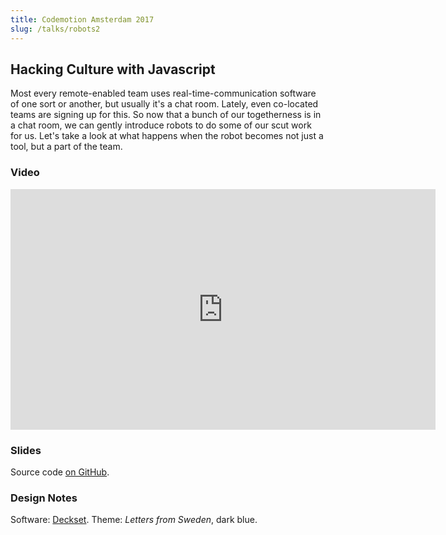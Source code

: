 ```yaml
---
title: Codemotion Amsterdam 2017
slug: /talks/robots2
---
```


## Hacking Culture with Javascript

Most every remote-enabled team uses real-time-communication software of one sort or another, but usually it's a chat room. Lately, even co-located teams are signing up for this. So now that a bunch of our togetherness is in a chat room, we can gently introduce robots to do some of our scut work for us. Let's take a look at what happens when the robot becomes not just a tool, but a part of the team.

### Video

<iframe width="680" height="385" src="https://www.youtube.com/embed/NRS1fALdAOU" frameborder="0" allowfullscreen></iframe>

### Slides

Source code [on GitHub](https://github.com/ben/talks/blob/master/2017-robots-codemotion/index.md).

<p>
<script async class="speakerdeck-embed" data-id="89a6d41a7a7f4c63aafc4ee4f26152f7"
data-ratio="1.77777777777778" src="//speakerdeck.com/assets/embed.js">
</script>
</p>

### Design Notes

Software: [Deckset](http://www.decksetapp.com/). Theme: _Letters from Sweden_, dark blue.
